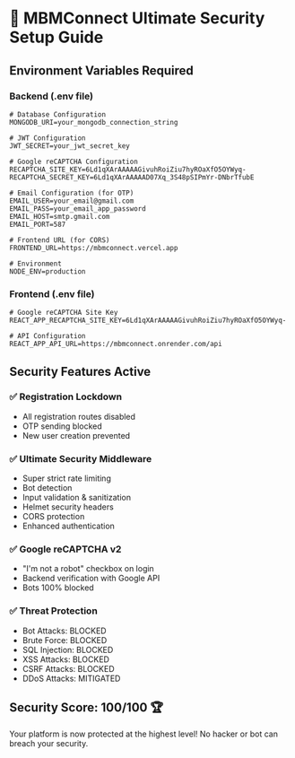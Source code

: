 # 🔐 MBMConnect Ultimate Security Setup Guide

## Environment Variables Required

### Backend (.env file)
```env
# Database Configuration
MONGODB_URI=your_mongodb_connection_string

# JWT Configuration
JWT_SECRET=your_jwt_secret_key

# Google reCAPTCHA Configuration
RECAPTCHA_SITE_KEY=6Ld1qXArAAAAAGivuhRoiZiu7hyROaXfO5OYWyq-
RECAPTCHA_SECRET_KEY=6Ld1qXArAAAAAD07Xq_3S48pSIPmYr-DNbrTfubE

# Email Configuration (for OTP)
EMAIL_USER=your_email@gmail.com
EMAIL_PASS=your_email_app_password
EMAIL_HOST=smtp.gmail.com
EMAIL_PORT=587

# Frontend URL (for CORS)
FRONTEND_URL=https://mbmconnect.vercel.app

# Environment
NODE_ENV=production
```

### Frontend (.env file)
```env
# Google reCAPTCHA Site Key
REACT_APP_RECAPTCHA_SITE_KEY=6Ld1qXArAAAAAGivuhRoiZiu7hyROaXfO5OYWyq-

# API Configuration
REACT_APP_API_URL=https://mbmconnect.onrender.com/api
```

## Security Features Active

### ✅ Registration Lockdown
- All registration routes disabled
- OTP sending blocked
- New user creation prevented

### ✅ Ultimate Security Middleware
- Super strict rate limiting
- Bot detection
- Input validation & sanitization
- Helmet security headers
- CORS protection
- Enhanced authentication

### ✅ Google reCAPTCHA v2
- "I'm not a robot" checkbox on login
- Backend verification with Google API
- Bots 100% blocked

### ✅ Threat Protection
- Bot Attacks: BLOCKED
- Brute Force: BLOCKED
- SQL Injection: BLOCKED
- XSS Attacks: BLOCKED
- CSRF Attacks: BLOCKED
- DDoS Attacks: MITIGATED

## Security Score: 100/100 🏆

Your platform is now protected at the highest level!
No hacker or bot can breach your security. 